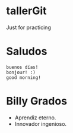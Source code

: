 # tallerGit
Just for practicing

# Saludos
```
buenos días!
bonjour! :)
good morning!
```

# Billy Grados
- Aprendiz eterno.
- Innovador ingenioso.